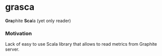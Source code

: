 # grasca
**Gra**phite **Sca**la (yet only reader)


### Motivation
Lack of easy to use Scala library that allows to read metrics from Graphite server.
 
